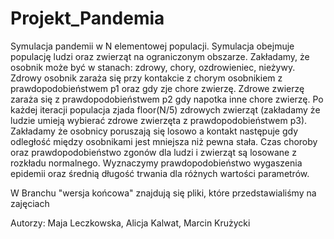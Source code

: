 # Projekt_Pandemia

  Symulacja pandemii w N elementowej populacji. Symulacja obejmuje populację ludzi oraz zwierząt na ograniczonym obszarze. Zakładamy, że osobnik może być w stanach: zdrowy, chory, ozdrowieniec, nieżywy. Zdrowy osobnik zaraża się przy kontakcie z chorym osobnikiem z prawdopodobieństwem p1 oraz gdy zje chore zwierzę. Zdrowe zwierzę zaraża się z prawdopodobieństwem p2 gdy napotka inne chore zwierzę. Po każdej iteracji populacja zjada floor(N/5) zdrowych zwierząt (zakładamy że ludzie umieją wybierać zdrowe zwierzęta z prawdopodobieństwem p3). Zakładamy że osobnicy poruszają się losowo a kontakt następuje gdy odległość między osobnikami jest mniejsza niż pewna stała. Czas choroby oraz prawdopodobieństwo zgonów dla ludzi i zwierząt są losowane z rozkładu normalnego. Wyznaczymy prawdopodobieństwo wygaszenia epidemii oraz średnią długość trwania dla różnych wartości parametrów.
  
  W Branchu "wersja końcowa" znajdują się pliki, które przedstawialiśmy na zajęciach



Autorzy: 
 Maja Leczkowska,
 Alicja Kalwat,
 Marcin Krużycki
